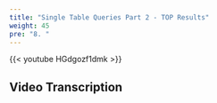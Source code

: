```yaml
---
title: "Single Table Queries Part 2 - TOP Results"
weight: 45
pre: "8. "
---
```


{{< youtube HGdgozf1dmk >}}

## Video Transcription
